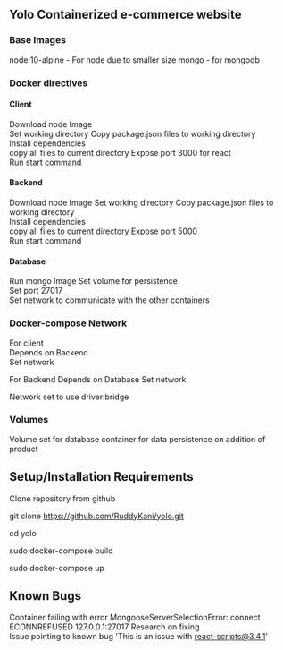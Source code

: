 ## Yolo Containerized e-commerce website

### Base Images
node:10-alpine - For node due to smaller size
mongo - for mongodb


### Docker directives
#### Client
Download node Image  
Set working directory
Copy package.json files to working directory  
Install dependencies  
copy all files to current directory
Expose port 3000 for react  
Run start command


#### Backend
Download node Image
Set working directory
Copy package.json files to working directory  
Install dependencies  
copy all files to current directory
Expose port 5000  
Run start command



#### Database
Run mongo Image
Set volume for persistence  
Set port 27017  
Set network to communicate with the other containers  


### Docker-compose Network
For client  
Depends on Backend  
Set network

For Backend
Depends on Database
Set network

Network set to use driver:bridge  


### Volumes
Volume set for database container for data persistence on addition of product

## Setup/Installation Requirements
Clone repository from github  

git clone https://github.com/RuddyKani/yolo.git

cd yolo

sudo docker-compose build

sudo docker-compose up

## Known Bugs
Container failing with error MongooseServerSelectionError: connect ECONNREFUSED 127.0.0.1:27017 Research on fixing  
Issue pointing to known bug 'This is an issue with react-scripts@3.4.1'
